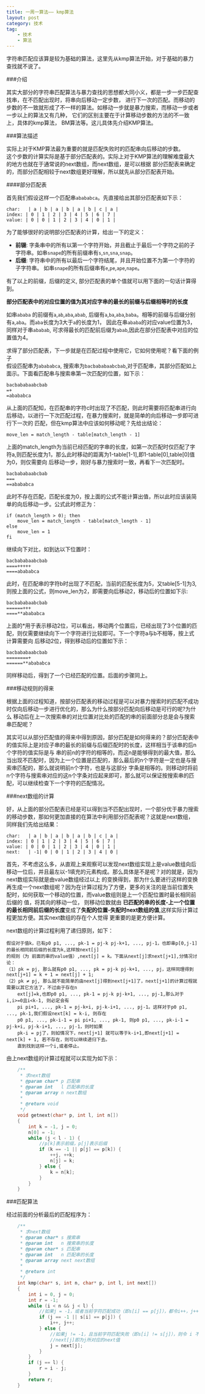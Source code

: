 ```yaml
---
title: 一周一算法—— kmp算法
layout: post
category: 技术
tag:
    - 技术
    - 算法
---
```


字符串匹配应该算是较为基础的算法，这里先从kmp算法开始，对于基础的暴力查找就不说了。

###介绍

其实大部分的字符串匹配算法与暴力查找的思想都大同小义，都是一步一步匹配查找串，在不匹配出现时，将串向后移动一定步数，
进行下一次的匹配。而移动的步数的不一致就形成了不一样的算法。如移动一步就是暴力搜索，而移动一步或者一步以上的算法又有几种，
它们的区别主要在于计算移动步数的方法的不一致上，具体的kmp算法， BM算法等。这儿具体先介绍KMP算法。

###算法描述

实际上对于KMP算法最为重要的就是匹配失败时的匹配串向后移动的步数。  
这个步数的计算实际是基于部分匹配表的。实际上对于KMP算法的理解难度最大的地方也就在于通常说的next数组，而next数组，是可以根据
部分匹配表来确定的，而部分匹配相较于next数组更好理解，所以就先从部分匹配表开始。

####部分匹配表

首先我们假设这样一个匹配串`abababca`。先直接给出其部分匹配表如下示：

    char:   | a | b | a | b | a | b | c | a |
    index: | 0 | 1 | 2 | 3 | 4 | 5 | 6 | 7 | 
    value: | 0 | 0 | 1 | 2 | 3 | 4 | 0 | 1 |

为了能够很好的说明部分匹配表的计算，给出一下的定义：

*   **前辍**: 字条串中的所有以第一个字符开始，并且截止于最后一个字符之前的子字符串。如串`snape`的所有前缀串有`s`,`sn`,`sna`,`snap`。
*   **后缀**: 字符串中的所有以最后一个字符结尾，并且开始位置不为第一个字符的子字符串。 如串`snape`的所有后缀串有`e`,`pe`,`ape`,`nape`。

有了以上的前缀，后缀的定义, 部分匹配表的单个值就可以用下面的一句话计算得到。

**部分匹配表中的对应位置的值为其对应字串的最长的前缀与后缀相等时的长度**

如串`ababa` 的前缀有`a`,`ab`,`aba`,`abab`, 后缀有`a`,`ba`,`aba`,`baba`。相等的前缀与后缀分别有`a`,`aba`。而`aba`长度为3大于`a`的长度为1，
因此在串`ababa`的对应value位置为3，同样对于串`ababab`, 可求得最长的匹配前后缀为`abab`,因此在部分匹配表中对应的位置值为4。

求得了部分匹配表，下一步就是在匹配过程中使用它，它如何使用呢？看下面的例子  
假设匹配串为`abababca`, 搜索串为`bacbababaabcbab`,对于匹配串，其部分匹配如上面示。下面看匹配串与搜索串第一次匹配的位置，如下示：

    bacbababaabcbab
    =+
    =abababca

从上面的匹配知，在匹配串的字符c时出现了不匹配，则此时需要将匹配串进行向后移动，以进行一下次匹配过程，在暴力搜索时，就是简单的向后移动一步即可进行下一次的
匹配，但在kmp算法中应该如何移动呢？先给出结论：
    
    move_len = match_length - table[match_length - 1]

上面的match_length为当前已经匹配的字串的长度，如第一次匹配时仅匹配了字符a,则匹配长度为1，那么此时移动的距离为1-table[1-1],即1-table[0],table[0]值为0，则仅需要向
后移动一步，刚好与暴力搜索时一致，再看下一次匹配时。

    bacbababaabcbab
    ===
    ==abababca

此时不存在匹配，匹配长度为0，按上面的公式不能计算出值，所以此时应该装简单的向后移动一步。公式此时修正为：

    if (match_length > 0); then
        move_len = match_length - table[match_length - 1] 
    else
        move_len = 1
    fi

继续向下对比，如到达以下位置时：

    bacbababaabcbab  
    ====+++++   
    ====abababca  

此时，在匹配串的字符b时出现了不匹配，当前的匹配长度为5，又table[5-1]为3,则按上面的公式，则move_len为2，即需要向后移动2，移动后的位置如下示:

    bacbababaabcbab  
    ======+++   
    ====**abababca  

上面的*用于表示移动2位，可以看出，移动两个位置后，已经出现了3个位置的匹配，则仅需要继续向下一个字符进行比较即可。下一个字符a与b不相等，按上式计算需要向
后移动2位，得到移动后的位置如下示：

    bacbababaabcbab  
    ========+   
    ======**abababca  

同样移动后，得到了一个已经匹配的位置。后面的步骤同上。

###移动规则的得来

根据上面的过程知道，按部分匹配表的移动过程是可以对暴力搜索时的匹配不成功时仅向后移动一步进行优化的，那么为什么按部分匹配向后移动是可行的呢?为什么
移动后在上一次搜索串的对比位置对比处的匹配的串的前面部分总是会与搜索串匹配呢？

其实可以从部分匹配值的得来中得到原因，部分匹配是如何得来的？部分匹配表中的值实际上是对应子串的最长的前缀与后缀匹配时的长度，这样相当于该串的后n个字符的值实际是与
串的前n的字符的相等的，而这n是能够得到的最大值，那么当出现不匹配时，因为上一个位置是匹配的，那么最后的n个字符是一定也是与搜索串匹配的，那么就说明前n个字符，也是与这部分
字条是相等的。则移动时将前n个字符与搜索串对应的这n个字条对应起来即可，那么就可以保证按搜索串的匹配，可以继续检查下一个字符的匹配情况。

###next数组的计算

好，从上面的部分匹配表已经是可以得到当不匹配出现时，一个部分优于暴力搜索的移动步数，那如何更加直接的在算法中利用部分匹配表呢？这就是next数组，同样我们先给出结果：

    char:   | a | b | a | b | a | b | c | a |
    index: | 0 | 1 | 2 | 3 | 4 | 5 | 6 | 7 | 
    value: | 0 | 0 | 1 | 2 | 3 | 4 | 0 | 1 |
    next:   | -1| 0 | 0 | 1 | 2 | 3 | 4 | 0 |

首先，不考虑这么多，从直观上来观察可以发现next数组实现上是value数组向后移动一位后，并且最左以-1填充的元素构成。那么具体是不是呢？对的就是，因为next数组实际就是由value数组经过以上
的变换得到，那为什么要进行这样的变换再生成一个next数组呢？因为在计算过程为了方便，更多的关注的是当前位置失配时，如何获取一个移动的位置，而value数组则是上一个匹配位置时最长相同前后缀的
值，将其向的移动一位， 则移动位数就由 **已匹配的串的长度-上一个位置的最长相同前后缀的长度**变成了**失配的位置-失配时next数组的值**,这样实际计算过程更加方便。其实next数组的存在个人觉得
更重要的是更方便计算。

next数组的计算过程利用了递归原则，如下：

    假设对于值k，已有p0 p1, ..., pk-1 = pj-k pj-k+1, ..., pj-1，也即串p[0,j-1]的最长相同前后缀的长度为k,这样按next[j]
    的规则（为 前面的串的value值）,next[j] = k。下面从next[j]求next[j+1],分情况讨论：
    （1）pk = pj, 那么就有p0 p1, ..., pk = pj-k pj-k+1, ..., pj，这样同理得到next[j+1] = k + 1 = next[j] + 1;
    （2）pk ≠ pj, 那么就不能简单的由next[j]得到next[j+1]了，next[j+1]的计算过程就需要以其它方法了，不过由于存在n
        ext[j]=k,也即p0 p1, ..., pk-1 = pj-k pj-k+1, ..., pj-1,那么对于i,i>=0且i<k-1, 则必定会有
        pi pi+1, ..., pk-1 = pj-k+i, pj-k-i+1, ..., pj-1。这样对于p0 p1, ..., pk-1,我们假设next[k] = k-i, 则存在
        p0 p1, ..., pk-i-1 = pi pi+1, ..., pk-1, 则p0 p1, ..., pk-i-1 = pj-k+i, pj-k-i+1, ..., pj-1，则时如果
        pk-i = pj了，则如情况下，next[j+1] 就可以等于k-i+1,即next[j+1] = next[k] + 1, 若不存在，则可以继续递归下去。
        直到找到这样一个i,或者停止。

由上next数组的计算过程就可以实现为如下示：

```c
    /**
     * 求next数组
     * @param char* p 匹配串
     * @param int   l 匹配串的长度
     * @param array n next数组
     * 
     * @return void
     */
    void getnext(char* p, int l, int n[])  
    {  
        int k = -1, j = 0;  
        n[0] = -1;  
        while (j < l - 1) {  
            //p[k]表示前缀，p[j]表示后缀  
            if (k == -1 || p[j] == p[k]) {  
                ++j, ++k;  
                n[j] = k;  
            } else {  
                k = n[k];  
            }  
        }  
    }
```

###匹配算法

经过前面的分析最后的匹配程序为：

```c
    /**
     * 求next数组
     * @param char* s 搜索串
     * @param int   n 搜索串的长度
     * @param char* s 匹配串
     * @param int   n 匹配串的长度
     * @param array next next数组
     * 
     * @return int
     */
    int kmp(char* s, int n, char* p, int l, int next[])  
    {  
        int i = 0, j = 0;  
        int r = -1;
        while (i < n && j < l) {  
            //如果j = -1，或者当前字符匹配成功（即s[i] == p[j]），都令i++，j++      
            if (j == -1 || s[i] == p[j]) {  
                i++, j++;  
            } else {  
                //如果j != -1，且当前字符匹配失败（即s[i] != s[j]），则令 i 不变，j = next[j]      
                //next[j]即为j所对应的next值        
                j = next[j];  
            }  
        }  
        if (j == l) {
            r = i - j;
        }  
        return r;  
    }  
```










